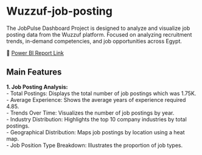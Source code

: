 # Wuzzuf-job-posting
The JobPulse Dashboard Project is designed to analyze and visualize job posting data from the Wuzzuf platform. Focused on analyzing recruitment trends, in-demand competencies, and job opportunities across Egypt.

🔗 [Power BI Report Link](https://app.powerbi.com/view?r=eyJrIjoiNzg4YzM5ZTYtZjVjYS00OWY2LTk2OGEtNjk0OWUxYWVmMjk5IiwidCI6Ijk1Y2Q0NmVkLTYwMzktNDczOC04NTA3LWQ0ODYxNjBkZWIyZSJ9)

## Main Features
 **1. Job Posting Analysis:**      
        - Total Postings: Displays the total number of job postings which was 1.75K.     
        - Average Experience: Shows the average years of experience required 4.85.   
        - Trends Over Time: Visualizes the number of job postings by year.   
        - Industry Distribution: Highlights the top 10 company industries by total postings.   
        - Geographical Distribution: Maps job postings by location using a heat map.   
        - Job Position Type Breakdown: Illustrates the proportion of job types.    






